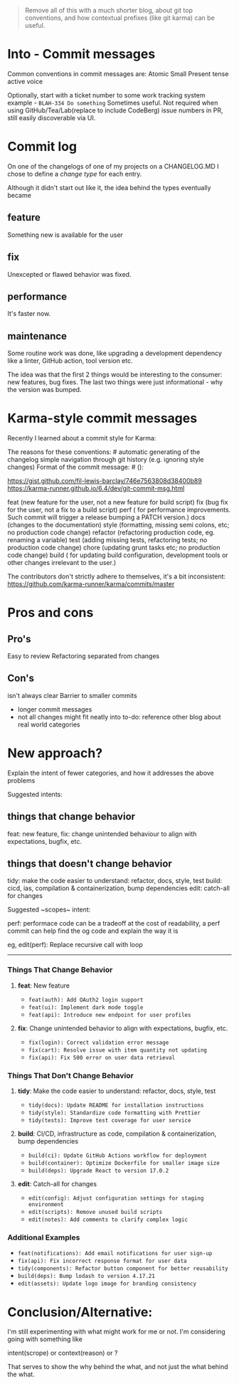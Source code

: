 <!-- md.1
draft true
# published @2025-02-23
# updated @2025-02-23
changelog
practices/code/naming/git/commit
—-->

> Remove all of this with a much shorter blog, about git top conventions, and how contextual prefixes (like git karma) can be useful.

# Into - Commit messages

Common conventions in commit messages are: 
Atomic
Small
Present tense active voice

Optionally, start with a ticket number to some work tracking system
example - `BLAH-334 Do something`
Sometimes useful. Not required when using GitHub/Tea/Lab(replace to include CodeBerg) issue numbers in PR, still easily discoverable via UI.

# Commit log

On one of the changelogs of one of my projects on a CHANGELOG.MD I chose to define a _change type_ for each entry.

Although it didn't start out like it, the idea behind the types eventually became

## feature
 Something new is available for the user
## fix
 Unexcepted or flawed behavior was fixed. 
## performance
 It's faster now. 
## maintenance
 Some routine work was done, like upgrading a development dependency like a linter, GitHub action, tool version etc.

 The idea was that the first 2 things would be interesting to the consumer: new features, bug fixes. The last two things were just informational - why the version was bumped.

# Karma-style commit messages

Recently I learned about a commit style for Karma:

The reasons for these conventions: #
automatic generating of the changelog
simple navigation through git history (e.g. ignoring style changes)
Format of the commit message: #
<type>(<scope>): <subject>

https://gist.github.com/fil-lewis-barclay/746e7563808d38400b89
https://karma-runner.github.io/6.4/dev/git-commit-msg.html

feat (new feature for the user, not a new feature for build script)
fix (bug fix for the user, not a fix to a build script)
perf ( for performance improvements. Such commit will trigger a release bumping a PATCH version.)
docs (changes to the documentation)
style (formatting, missing semi colons, etc; no production code change)
refactor (refactoring production code, eg. renaming a variable)
test (adding missing tests, refactoring tests; no production code change)
chore (updating grunt tasks etc; no production code change)
build ( for updating build configuration, development tools or other changes irrelevant to the user.)

The contributors don't strictly adhere to themselves, it's a bit inconsistent: 
https://github.com/karma-runner/karma/commits/master

# Pros and cons

## Pro's
Easy to review
Refactoring separated from changes

## Con's
 isn't always clear
Barrier to smaller commits
* longer commit messages
* not all changes might fit neatly into to-do: reference other blog about real world categories

# New approach?

Explain the intent of fewer categories, and how it addresses the above problems

Suggested intents:

## things that change behavior
feat: new feature,
fix: change unintended behaviour to align with expectations, bugfix, etc.

## things that doesn't change behavior
tidy: make the code easier to understand: refactor, docs, style, test
build: cicd, ias, compilation & containerization, bump dependencies
edit: catch-all for changes

Suggested ~scopes~ intent:

perf: performace code can be a tradeoff at the cost of readability, a perf commit can help find the og code and explain the way it is

eg, edit(perf): Replace recursive call with loop

---

### Things That Change Behavior

1. **feat**: New feature
   - `feat(auth): Add OAuth2 login support`
   - `feat(ui): Implement dark mode toggle`
   - `feat(api): Introduce new endpoint for user profiles`

2. **fix**: Change unintended behavior to align with expectations, bugfix, etc.
   - `fix(login): Correct validation error message`
   - `fix(cart): Resolve issue with item quantity not updating`
   - `fix(api): Fix 500 error on user data retrieval`

### Things That Don't Change Behavior

1. **tidy**: Make the code easier to understand: refactor, docs, style, test
   - `tidy(docs): Update README for installation instructions`
   - `tidy(style): Standardize code formatting with Prettier`
   - `tidy(tests): Improve test coverage for user service`

2. **build**: CI/CD, infrastructure as code, compilation & containerization, bump dependencies
   - `build(ci): Update GitHub Actions workflow for deployment`
   - `build(container): Optimize Dockerfile for smaller image size`
   - `build(deps): Upgrade React to version 17.0.2`

3. **edit**: Catch-all for changes
   - `edit(config): Adjust configuration settings for staging environment`
   - `edit(scripts): Remove unused build scripts`
   - `edit(notes): Add comments to clarify complex logic`

### Additional Examples
- `feat(notifications): Add email notifications for user sign-up`
- `fix(api): Fix incorrect response format for user data`
- `tidy(components): Refactor button component for better reusability`
- `build(deps): Bump lodash to version 4.17.21`
- `edit(assets): Update logo image for branding consistency`

# Conclusion/Alternative:

I'm still experimenting with what might work for me or not. I'm considering going with something like

intent(scrope)
or context(reason)
or ?

That serves to show the why behind the what, and not just the what behind the what.

